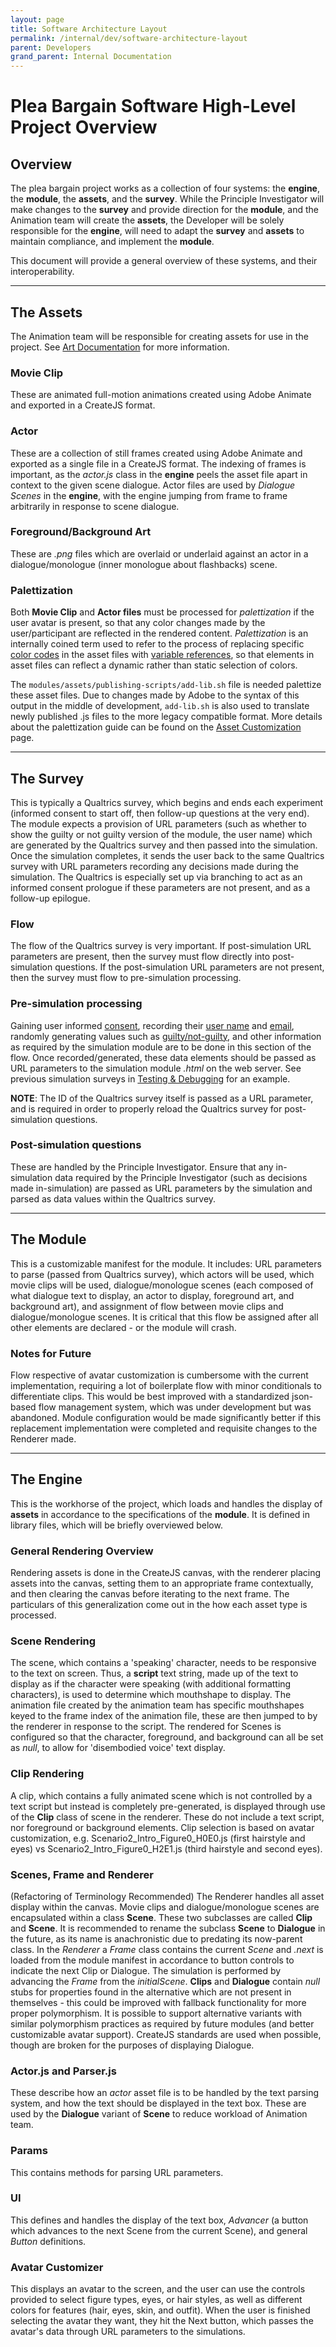 ```yaml
---
layout: page
title: Software Architecture Layout
permalink: /internal/dev/software-architecture-layout
parent: Developers
grand_parent: Internal Documentation
---
```

# **Plea Bargain Software High-Level Project Overview**

## Overview
The plea bargain project works as a collection of four systems: the **engine**, the **module**, the **assets**, and the **survey**. While the Principle Investigator will make changes to the **survey** and provide direction for the **module**, and the Animation team will create the **assets**, the Developer will be solely responsible for the **engine**, will need to adapt the **survey** and **assets** to maintain compliance, and implement the **module**.

This document will provide a general overview of these systems, and their interoperability.

***

## The Assets
The Animation team will be responsible for creating assets for use in the project. See [Art Documentation](/internal/dev/art-documentation) for more information.

### Movie Clip
These are animated full-motion animations created using Adobe Animate and exported in a CreateJS format.

### Actor
These are a collection of still frames created using Adobe Animate and exported as a single file in a CreateJS format. The indexing of frames is important, as the *actor.js* class in the **engine** peels the asset file apart in context to the given scene dialogue. Actor files are used by *Dialogue Scenes* in the **engine**, with the engine jumping from frame to frame arbitrarily in response to scene dialogue.

### Foreground/Background Art
These are *.png* files which are overlaid or underlaid against an actor in a dialogue/monologue (inner monologue about flashbacks) scene.

### Palettization
Both **Movie Clip** and **Actor files** must be processed for *palettization* if the user avatar is present, so that any color changes made by the user/participant are reflected in the rendered content. *Palettization* is an internally coined term used to refer to the process of replacing specific <u>color codes</u> in the asset files with <u>variable references</u>, so that elements in asset files can reflect a dynamic rather than static selection of colors.

The `modules/assets/publishing-scripts/add-lib.sh` file is needed palettize these asset files. Due to changes made by Adobe to the syntax of this output in the middle of development, `add-lib.sh` is also used to translate newly published .js files to the more legacy compatible format. More details about the palettization guide can be found on the [Asset Customization](/internal/dev/asset-customization) page.

***

## The Survey
This is typically a Qualtrics survey, which begins and ends each experiment (informed consent to start off, then follow-up questions at the very end). The module expects a provision of URL parameters (such as whether to show the guilty or not guilty version of the module, the user name) which are generated by the Qualtrics survey and then passed into the simulation. Once the simulation completes, it sends the user back to the same Qualtrics survey with URL parameters recording any decisions made during the simulation. The Qualtrics is especially set up via branching to act as an informed consent prologue if these parameters are not present, and as a follow-up epilogue.

### Flow
The flow of the Qualtrics survey is very important. If post-simulation URL parameters are present, then the survey must flow directly into post-simulation questions. If the post-simulation URL parameters are not present, then the survey must flow to pre-simulation processing.

### Pre-simulation processing
Gaining user informed <u>consent</u>, recording their <u>user name</u> and <u>email</u>, randomly generating values such as <u>guilty/not-guilty</u>, and other information as required by the simulation module are to be done in this section of the flow. Once recorded/generated, these data elements should be passed as URL parameters to the simulation module *.html* on the web server. See previous simulation surveys in [Testing & Debugging](/internal/dev/testing-and-debugging) for an example.

**NOTE**: The ID of the Qualtrics survey itself is passed as a URL parameter, and is required in order to properly reload the Qualtrics survey for post-simulation questions.

### Post-simulation questions
These are handled by the Principle Investigator. Ensure that any in-simulation data required by the Principle Investigator (such as decisions made in-simulation) are passed as URL parameters by the simulation and parsed as data values within the Qualtrics survey.

***

## The Module
This is a customizable manifest for the module. It includes: URL parameters to parse (passed from Qualtrics survey), which actors will be used, which movie clips will be used, dialogue/monologue scenes (each composed of what dialogue text to display, an actor to display, foreground art, and background art), and assignment of flow between movie clips and dialogue/monologue scenes. It is critical that this flow be assigned after all other elements are declared - or the module will crash.

### Notes for Future
Flow respective of avatar customization is cumbersome with the current implementation, requiring a lot of boilerplate flow with minor conditionals to differentiate clips. This would be best improved with a standardized json-based flow management system, which was under development but was abandoned. Module configuration would be made significantly better if this replacement implementation were completed and requisite changes to the Renderer made.

***

## The Engine
This is the workhorse of the project, which loads and handles the display of **assets** in accordance to the specifications of the **module**. It is defined in library files, which will be briefly overviewed below.

### General Rendering Overview
Rendering assets is done in the CreateJS canvas, with the renderer placing assets into the canvas, setting them to an appropriate frame contextually, and then clearing the canvas before iterating to the next frame. The particulars of this generalization come out in the how each asset type is processed.

### Scene Rendering
The scene, which contains a 'speaking' character, needs to be responsive to the text on screen. Thus, a **script** text string, made up of the text to display as if the character were speaking (with additional formatting characters), is used to determine which mouthshape to display. The animation file created by the animation team has specific mouthshapes keyed to the frame index of the animation file, these are then jumped to by the renderer in response to the script. The rendered for Scenes is configured so that the character, foreground, and background can all be set as *null*, to allow for 'disembodied voice' text display.

### Clip Rendering

A clip, which contains a fully animated scene which is not controlled by a text script but instead is completely pre-generated, is displayed through use of the **Clip** class of scene in the renderer. These do not include a text script, nor foreground or background elements. Clip selection is based on avatar customization, e.g. Scenario2_Intro_Figure0_H0E0.js (first hairstyle and eyes) vs Scenario2_Intro_Figure0_H2E1.js (third hairstyle and second eyes).

### Scenes, Frame and Renderer
(Refactoring of Terminology Recommended) The Renderer handles all asset display within the canvas. Movie clips and dialogue/monologue scenes are encapsulated within a class **Scene**. These two subclasses are called **Clip** and **Scene**. It is recommended to rename the subclass **Scene** to **Dialogue** in the future, as its name is anachronistic due to predating its now-parent class. In the *Renderer* a *Frame* class contains the current *Scene* and *.next* is loaded from the module manifest in accordance to button controls to indicate the next Clip or Dialogue. The simulation is performed by advancing the *Frame* from the *initialScene*. **Clips** and **Dialogue** contain *null* stubs for properties found in the alternative which are not present in themselves - this could be improved with fallback functionality for more proper polymorphism. It is possible to support alternative variants with similar polymorphism practices as required by future modules (and better customizable avatar support). CreateJS standards are used when possible, though are broken for the purposes of displaying Dialogue.

### Actor.js and Parser.js
These describe how an *actor* asset file is to be handled by the text parsing system, and how the text should be displayed in the text box. These are used by the **Dialogue** variant of **Scene** to reduce workload of Animation team.

### Params
This contains methods for parsing URL parameters.

### UI
This defines and handles the display of the text box, *Advancer* (a button which advances to the next Scene from the current Scene), and general *Button* definitions.

### Avatar Customizer
This displays an avatar to the screen, and the user can use the controls provided to select figure types, eyes, or hair styles, as well as different colors for features (hair, eyes, skin, and outfit). When the user is finished selecting the avatar they want, they hit the Next button, which passes the avatar's data through URL parameters to the simulations.

<!-- commented out Deprecated items
## Flow
This is an abandoned work-in-progress to replace the existing module manifest and scene display/transitioning methodology.

## New Renderer
This is an abandoned class.
-->

